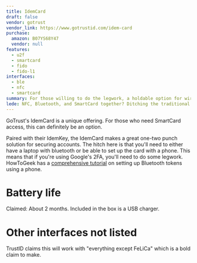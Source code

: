 ```yaml
---
title: IdemCard
draft: false
vendor: gotrust
vendor_link: https://www.gotrustid.com/idem-card
purchase:
  amazon: B07YS68Y47
  vendor: null
features:
  - u2f
  - smartcard
  - fido
  - fido-l1
interfaces:
  - ble
  - nfc
  - smartcard
summary: For those willing to do the legwork, a holdable option for wireless authentication.
lede: NFC, Bluetooth, and SmartCard together? Ditching the traditional USB connector, this option gives a low cost option to try something different.
---
```


GoTrust's IdemCard is a unique offering. For those who need SmartCard access, this can definitely be an option. 

Paired with their IdemKey, the IdemCard makes a great one-two punch solution for securing accounts.
The hitch here is that you'll need to either have a laptop with bluetooth or be able to set up the card with a phone.
This means that if you're using Google's 2FA, you'll need to do some legwork.
HowToGeek has a [comprehensive tutorial](https://www.howtogeek.com/365045/how-to-set-up-and-use-the-google-titan-key-bundle/) on setting up Bluetooth tokens using a phone.

# Battery life

Claimed: About 2 months. Included in the box is a USB charger. 

# Other interfaces not listed

TrustID claims this will work with "everything except FeLiCa" which is a bold claim to make. 
